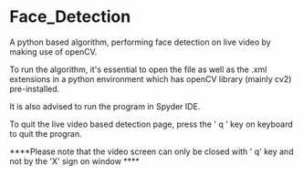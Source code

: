 # Face_Detection

A python based algorithm, performing face detection on live video by making use of openCV.

To run the algorithm, it's essential to open the file as well as the .xml extensions in a python environment which has openCV library (mainly cv2) pre-installed.

It is also advised to run the program in Spyder IDE.


To quit the live video based detection page, press the ' q ' key on keyboard to quit the progran.


****Please note that the video screen can only be closed with ' q' key and not by the 'X' sign on window ****
